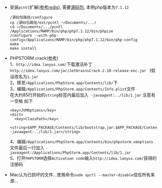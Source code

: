 * 安装`pcntl`扩展([参考redis](https://blog.csdn.net/u013332865/article/details/49638923)), 需要[源码包](http://php.net/releases/), 本例php版本为`7.1.12`
    ```
    /源码包路径/configure
    cp /源码包路径/ext/pcntl ~/Documents/.../
    cd ~/Documents/.../pcntl
    /Applications/MAMP/bin/php/php7.1.12/bin/phpize
    /configure --with-php-config=/Applications/MAMP/bin/php/php7.1.12/bin/php-config
    make
    make install
    ```
    
* PHPSTORM crack([参考](https://blog.csdn.net/xiaowan206/article/details/79367680))  
    1、`http://idea.lanyus.com/`下载激活补丁`http://idea.lanyus.com/jar/JetbrainsCrack-2.10-release-enc.jar ` (假设改名为`1.jar`  
    2、移至`/Applications/PhpStorm.app/Contents/lib/`下  
    3、编辑`/Applications/PhpStorm.app/Contents/Info.plist`文件  
    在大约85行开始的`string`标签内最后加入` -javaagent:../lib/1.jar` 注意有一空格 如下
    ```
    <key>JVMOptions</key>
    <dict>
      <key>ClassPath</key>
      <string>$APP_PACKAGE/Contents/lib/bootstrap.jar:$APP_PACKAGE/Contents/lib/extensions.jar:$APP_PACKAGE/Contents/lib/util.jar:$APP_PACKAGE/Contents/lib/jdom.jar:$APP_PACKAGE/Contents/lib/log4j.jar:$APP_PACKAGE/Contents/lib/trove4j.jar:$APP_PACKAGE/Contents/lib/jna.jar -javaagent:../lib/1.jar</string>
    ```
    4、编辑`/Applications/PhpStorm.app/Contents/bin/phpstorm.vmoptions`文件最后一行加入
    `-javaagent:/Applications/PhpStorm.app/Contents/lib/1.jar`  
    5、打开`PHPSTORM`选择`Activation code`输入`http://idea.lanyus.com/`获得的注册码

* Mac认为已损坏的文件...使用命令`sudo spctl --master-disable`信任所有来源...